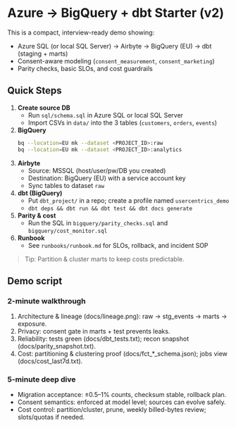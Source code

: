 
# Azure → BigQuery + dbt Starter (v2)

This is a compact, interview-ready demo showing:
- Azure SQL (or local SQL Server) → Airbyte → BigQuery (EU) → dbt (staging + marts)
- Consent-aware modeling (`consent_measurement`, `consent_marketing`)
- Parity checks, basic SLOs, and cost guardrails

## Quick Steps
1) **Create source DB**
   - Run `sql/schema.sql` in Azure SQL or local SQL Server
   - Import CSVs in `data/` into the 3 tables (`customers`, `orders`, `events`)
2) **BigQuery**
   ```bash
   bq --location=EU mk --dataset <PROJECT_ID>:raw
   bq --location=EU mk --dataset <PROJECT_ID>:analytics
   ```
3) **Airbyte**
   - Source: MSSQL (host/user/pw/DB you created)
   - Destination: BigQuery (EU) with a service account key
   - Sync tables to dataset `raw`
4) **dbt (BigQuery)**
   - Put `dbt_project/` in a repo; create a profile named `usercentrics_demo`
   - `dbt deps && dbt run && dbt test && dbt docs generate`
5) **Parity & cost**
   - Run the SQL in `bigquery/parity_checks.sql` and `bigquery/cost_monitor.sql`
6) **Runbook**
   - See `runbooks/runbook.md` for SLOs, rollback, and incident SOP

> Tip: Partition & cluster marts to keep costs predictable.

## Demo script

### 2-minute walkthrough
1) Architecture & lineage (docs/lineage.png): raw → stg_events → marts → exposure.
2) Privacy: consent gate in marts + test prevents leaks.
3) Reliability: tests green (docs/dbt_tests.txt); recon snapshot (docs/parity_snapshot.txt).
4) Cost: partitioning & clustering proof (docs/fct_*_schema.json); jobs view (docs/cost_last7d.txt).

### 5-minute deep dive
- Migration acceptance: ±0.5–1% counts, checksum stable, rollback plan.
- Consent semantics: enforced at model level; sources can evolve safely.
- Cost control: partition/cluster, prune, weekly billed-bytes review; slots/quotas if needed.